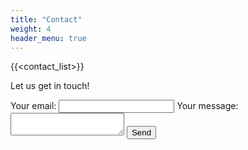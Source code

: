 ```yaml
---
title: "Contact"
weight: 4
header_menu: true
---
```


{{<contact_list>}}

Let us get in touch!

<form
  action="https://formspree.io/f/xvgqyrzg"
  method="POST"
>
  <label>
    Your email:
    <input type="email" name="email">
  </label>
  <label>
    Your message:
    <textarea name="message"></textarea>
  </label>
  <!-- your other form fields go here -->
  <button type="submit">Send</button>
</form>